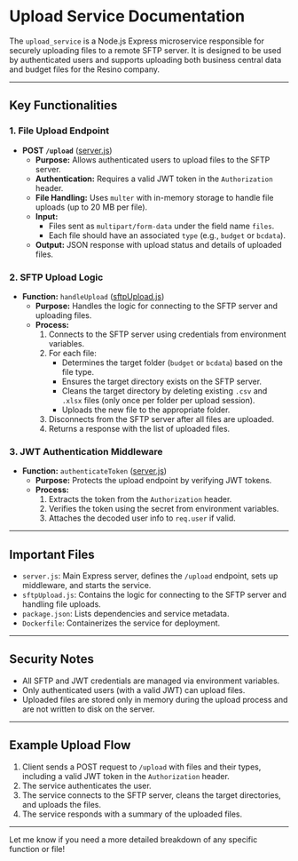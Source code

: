 # Upload Service Documentation

The `upload_service` is a Node.js Express microservice responsible for securely uploading files to a remote SFTP server. It is designed to be used by authenticated users and supports uploading both business central data and budget files for the Resino company.

---

## Key Functionalities

### 1. File Upload Endpoint

- **POST `/upload`** ([server.js](backend/services/upload_service/server.js))
  - **Purpose:** Allows authenticated users to upload files to the SFTP server.
  - **Authentication:** Requires a valid JWT token in the `Authorization` header.
  - **File Handling:** Uses `multer` with in-memory storage to handle file uploads (up to 20 MB per file).
  - **Input:** 
    - Files sent as `multipart/form-data` under the field name `files`.
    - Each file should have an associated `type` (e.g., `budget` or `bcdata`).
  - **Output:** JSON response with upload status and details of uploaded files.

### 2. SFTP Upload Logic

- **Function:** `handleUpload` ([sftpUpload.js](backend/services/upload_service/sftpUpload.js))
  - **Purpose:** Handles the logic for connecting to the SFTP server and uploading files.
  - **Process:**
    1. Connects to the SFTP server using credentials from environment variables.
    2. For each file:
       - Determines the target folder (`budget` or `bcdata`) based on the file type.
       - Ensures the target directory exists on the SFTP server.
       - Cleans the target directory by deleting existing `.csv` and `.xlsx` files (only once per folder per upload session).
       - Uploads the new file to the appropriate folder.
    3. Disconnects from the SFTP server after all files are uploaded.
    4. Returns a response with the list of uploaded files.

### 3. JWT Authentication Middleware

- **Function:** `authenticateToken` ([server.js](backend/services/upload_service/server.js))
  - **Purpose:** Protects the upload endpoint by verifying JWT tokens.
  - **Process:**
    1. Extracts the token from the `Authorization` header.
    2. Verifies the token using the secret from environment variables.
    3. Attaches the decoded user info to `req.user` if valid.

---

## Important Files

- `server.js`: Main Express server, defines the `/upload` endpoint, sets up middleware, and starts the service.
- `sftpUpload.js`: Contains the logic for connecting to the SFTP server and handling file uploads.
- `package.json`: Lists dependencies and service metadata.
- `Dockerfile`: Containerizes the service for deployment.

---

## Security Notes

- All SFTP and JWT credentials are managed via environment variables.
- Only authenticated users (with a valid JWT) can upload files.
- Uploaded files are stored only in memory during the upload process and are not written to disk on the server.

---

## Example Upload Flow

1. Client sends a POST request to `/upload` with files and their types, including a valid JWT token in the `Authorization` header.
2. The service authenticates the user.
3. The service connects to the SFTP server, cleans the target directories, and uploads the files.
4. The service responds with a summary of the uploaded files.

---

Let me know if you need a more detailed breakdown of any specific function or file!